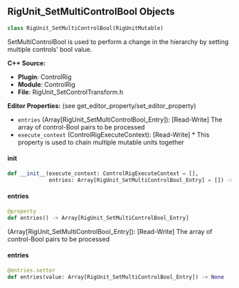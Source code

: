## RigUnit_SetMultiControlBool Objects

```python
class RigUnit_SetMultiControlBool(RigUnitMutable)
```

SetMultiControlBool is used to perform a change in the hierarchy by setting multiple controls' bool value.

**C++ Source:**

- **Plugin**: ControlRig
- **Module**: ControlRig
- **File**: RigUnit_SetControlTransform.h

**Editor Properties:** (see get_editor_property/set_editor_property)

- ``entries`` (Array[RigUnit_SetMultiControlBool_Entry]):  [Read-Write] The array of control-Bool pairs to be processed
- ``execute_context`` (ControlRigExecuteContext):  [Read-Write] * This property is used to chain multiple mutable units together

<a id="unreal.RigUnit_SetMultiControlBool.__init__"></a>

#### __init__

```python
def __init__(execute_context: ControlRigExecuteContext = [],
             entries: Array[RigUnit_SetMultiControlBool_Entry] = []) -> None
```

<a id="unreal.RigUnit_SetMultiControlBool.entries"></a>

#### entries

```python
@property
def entries() -> Array[RigUnit_SetMultiControlBool_Entry]
```

(Array[RigUnit_SetMultiControlBool_Entry]):  [Read-Write] The array of control-Bool pairs to be processed

<a id="unreal.RigUnit_SetMultiControlBool.entries"></a>

#### entries

```python
@entries.setter
def entries(value: Array[RigUnit_SetMultiControlBool_Entry]) -> None
```

<a id="unreal.RigUnit_SetControlFloat"></a>